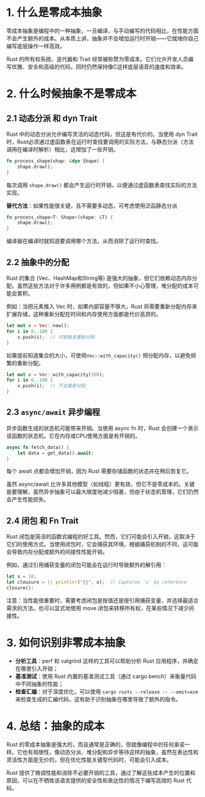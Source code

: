 # 1. 什么是零成本抽象

零成本抽象是编程中的一种抽象，一旦编译，与手动编写的代码相比，在性能方面不会产生额外的成本。从本质上讲，抽象并不会增加运行时开销——它就绪你自己编写底层操作一样高效。

Rust 的所有权系统、迭代器和 Trait 经常被称赞为零成本。它们允许开发人员编写优雅、安全和高级的代码，同时仍然保持像C这样底层语音的速度和效率。



# 2. 什么时候抽象不是零成本

## 2.1 动态分派 和 dyn Trait

Rust 中的动态分派允许编写灵活的动态代码，但这是有代价的。当使用 dyn Trait 时，Rust必须通过虚函数表在运行时查找要调用的实际方法，与静态分派（方法调用在编译时解析）相比，这增加了一些开销。

```rust
fn process_shape(shap: &dyn Shape) {
    shape.draw();
}
```

每次调用 `shape.draw()` 都会产生运行时开销，以便通过虚函数表查找实际的方法实现。

**替代方法**：如果性能很关键，且不需要多动态，可考虑使用泛函静态分派

```rust
fn process_shape<T: Shape>(shape: &T) {
    shape.draw();
}
```

编译器在编译时就知道要调用哪个方法，从而消除了运行时查找。



## 2.2 抽象中的分配

Rust 的集合 (Vec、HashMap和String等) 是强大的抽象，但它们依赖动态内存分配。虽然这些方法对于许多用例都是有效的，但如果不小心管理，堆分配的成本可能会累积。

例如：当把元素推入 Vec 时，如果内部容量不够大，Rust 将需要重新分配内存来扩展存储，这种重新分配在时间和内存使用方面都是代价高昂的。

```rust
let mut v = Vec::new();
for i in 0..100 {
    v.push(i);  // 可能触发重新分配
}
```

如果提前知道集合的大小，可使用`Vec::with_capacity()` 预分配内存，以避免频繁的重新分配。

```rust
let mut v = Vec::with_capacity(100);
for i in 0..100 {
    v.push(i);  // 不会重新分配
}
```



## 2.3 `async/await` 异步编程

异步函数生成的状态机可能带来开销。当使用 async fn 时，Rust 会创建一个表示该函数的状态机，它在内存或CPU使用方面是有开销的。

```rust
async fn fetch_data() {
    let data = get_data().await;
}
```

每个 await 点都会增加开销，因为 Rust 需要存储函数的状态并在稍后恢复它。

虽然 async/await 比许多其他模型（如线程）更有效，但它不是零成本的。关键是要理解，虽然异步抽象可以最大限度地减少阻塞，但由于状态机管理，它们仍然会产生性能损失。



## 2.4 闭包 和 Fn Trait

Rust 闭包是简洁的函数式编程的好工具。然而，它们可能会引入开销，这取决于它们的使用方式。当使用闭包时，它会捕获其环境，根据捕获机制的不同，这可能会导致内存分配或额外的间接性性能开销。

例如，通过引用捕获变量的闭包可能会在运行时导致额外的解引用：

```rust
let x = 10;
let clousure = || println!("{}", x);  // Captures `x` by reference
closure();
```

注意：当性能很重要时，需要考虑闭包是按值还是按引用捕获变量，并选择最适合需求的方法。也可以显式地使用 move 闭包来转移所有权，在某些情况下减少间接性。



# 3. 如何识别非零成本抽象

- **分析工具**：perf 和 valgrind 这样的工具可以帮助分析 Rust 应用程序，并确定在哪里引入开销；
- **基准测试**：使用 Rust 内置的基准测试工具（通过 cargo bench）来衡量代码中不同抽象的性能；
- **检查汇编**：对于深度优化，可以使用 `cargo rustc --release -- --emit=asm` 来检查生成的汇编代码，这有助于识别抽象在哪里导致了额外的指令。



# 4. 总结：抽象的成本

Rust 的零成本抽象是强大的，而且通常是正确的，但就像编程中的任何承诺一样。它也有局限性，像动态分派、堆分配和异步等待这样的抽象，虽然在表达性和灵活性方面是无价的，但在优化性能关键型代码时，可能会引入成本。

Rust 提供了微调性能和消除不必要开销的工具，通过了解这些成本产生的位置和原因，可以在不牺牲该语言提供的安全性和表达性的情况下编写高效的 Rust 代码。









































